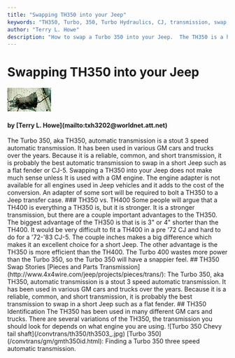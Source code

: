 ```yaml
---
title: "Swapping TH350 into your Jeep"
keywords: "TH350, Turbo, 350, Turbo Hydraulics, CJ, transmission, swap, automatic"
author: "Terry L. Howe"
description: "How to swap a Turbo 350 into your Jeep.  The TH350 is a heavy duty, three speed automatic transmission."
---
```


# Swapping TH350 into your Jeep
[![Turbo 350 Chevy tail shaft](/convtrans/th350/th3503_.jpg)](/convtrans/th350/th3503.jpg)
<H4>by [Terry L. Howe](mailto:txh3202@worldnet.att.net)</H4>
The Turbo 350, aka TH350, automatic transmission is a stout 3
speed automatic transmission.  It has been used in various GM
cars and trucks over the years.  Because it is a reliable,
common, and short transmission, it is probably the best
automatic transmission to swap in a short Jeep such as a
flat fender or CJ-5.
Swapping a TH350 into your Jeep does not make much sense unless
It is used with a GM engine.  The engine adapter is not available
for all engines used in Jeep vehicles and it adds to the cost of
the conversion.  An adapter of some sort will be required to bolt
a TH350 to a Jeep transfer case.
### TH350 vs. TH400
Some people will argue that a TH400 is everything a TH350 is, but
it is stronger.  It is a stronger transmission, but there are a
couple important advantages to the TH350.  The biggest advantage
of the TH350 is that is is 3" or 4" shorter than the
TH400.  It would be very difficult to fit a TH400 in a pre '72
CJ and hard to do for a '72-'83 CJ-5.  The couple inches makes
a big difference which makes it an excellent choice for a short
Jeep.  The other advantage is the TH350 is more efficient than
the TH400.  The Turbo 400 wastes more power than the Turbo 350,
so the Turbo 350 will have a snappier feel.
## TH350 Swap Stories
[Pieces and Parts Transmission](http://www.4x4wire.com/jeep/projects/pieces/trans/):
The Turbo 350, aka TH350, automatic transmission is a stout 3 speed
automatic transmission. It has been used in various GM cars and
trucks over the years. Because it is a reliable, common, and short
transmission, it is probably the best transmission to swap in a short
Jeep such as a flat fender.
## TH350 Identification
The TH350 has been used in many different GM cars and trucks.
There are several variations of the TH350, the transmission you
should look for depends on what engine you are using.
![Turbo 350 Chevy tail shaft](/convtrans/th350/th3503_.jpg)
[Turbo 350](/convtrans/gm/gmth350id.html):
Finding a Turbo 350 three speed automatic transmission.
